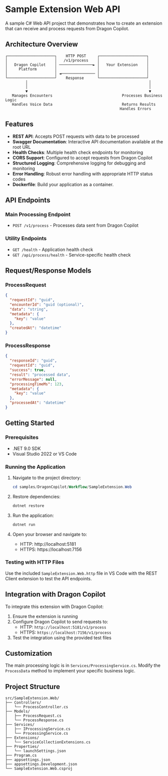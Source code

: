 # Sample Extension Web API

A sample C# Web API project that demonstrates how to create an extension that can receive and process requests from Dragon Copilot.

## Architecture Overview

```
┌─────────────────────┐    HTTP POST     ┌─────────────────────┐
│                     │   /v1/process    │                     │
│   Dragon Copilot    │ ───────────────► │   Your Extension    │
│     Platform        │                  │                     │
│                     │ ◄─────────────── │                     │
└─────────────────────┘    Response      └─────────────────────┘
         │                                                      │
         │                                                      │
         ▼                                                      ▼
   Manages Encounters                               Processes Business Logic
   Handles Voice Data                               Returns Results
                                                   Handles Errors
```

## Features

- **REST API**: Accepts POST requests with data to be processed
- **Swagger Documentation**: Interactive API documentation available at the root URL
- **Health Checks**: Multiple health check endpoints for monitoring
- **CORS Support**: Configured to accept requests from Dragon Copilot
- **Structured Logging**: Comprehensive logging for debugging and monitoring
- **Error Handling**: Robust error handling with appropriate HTTP status codes
- **Dockerfile**: Build your application as a container.

## API Endpoints

### Main Processing Endpoint
- `POST /v1/process` - Processes data sent from Dragon Copilot

### Utility Endpoints
- `GET /health` - Application health check
- `GET /api/process/health` - Service-specific health check

## Request/Response Models

### ProcessRequest
```json
{
  "requestId": "guid",
  "encounterId": "guid (optional)",
  "data": "string",
  "metadata": {
    "key": "value"
  },
  "createdAt": "datetime"
}
```

### ProcessResponse
```json
{
  "responseId": "guid",
  "requestId": "guid",
  "success": true,
  "result": "processed data",
  "errorMessage": null,
  "processingTimeMs": 123,
  "metadata": {
    "key": "value"
  },
  "processedAt": "datetime"
}
```

## Getting Started

### Prerequisites
- .NET 9.0 SDK
- Visual Studio 2022 or VS Code

### Running the Application

1. Navigate to the project directory:
   ```powershell
   cd samples/DragonCopilot/Workflow/SampleExtension.Web
   ```

2. Restore dependencies:
   ```powershell
   dotnet restore
   ```

3. Run the application:
   ```powershell
   dotnet run
   ```

4. Open your browser and navigate to:
   - HTTP: http://localhost:5181
   - HTTPS: https://localhost:7156

### Testing with HTTP Files

Use the included `SampleExtension.Web.http` file in VS Code with the REST Client extension to test the API endpoints.

## Integration with Dragon Copilot

To integrate this extension with Dragon Copilot:

1. Ensure the extension is running
2. Configure Dragon Copilot to send requests to:
   - HTTP: `http://localhost:5181/v1/process`
   - HTTPS: `https://localhost:7156/v1/process`
3. Test the integration using the provided test files

## Customization

The main processing logic is in `Services/ProcessingService.cs`. Modify the `ProcessData` method to implement your specific business logic.

## Project Structure

```
src/SampleExtension.Web/
├── Controllers/
│   └── ProcessController.cs
├── Models/
│   ├── ProcessRequest.cs
│   └── ProcessResponse.cs
├── Services/
│   ├── IProcessingService.cs
│   └── ProcessingService.cs
├── Extensions/
│   └── ServiceCollectionExtensions.cs
├── Properties/
│   └── launchSettings.json
├── Program.cs
├── appsettings.json
├── appsettings.Development.json
└── SampleExtension.Web.csproj
```
